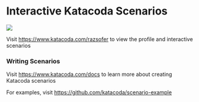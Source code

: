 # Interactive Katacoda Scenarios

[![](http://shields.katacoda.com/katacoda/razsofer/count.svg)](https://www.katacoda.com/razsofer "Get your profile on Katacoda.com")

Visit https://www.katacoda.com/razsofer to view the profile and interactive scenarios

### Writing Scenarios
Visit https://www.katacoda.com/docs to learn more about creating Katacoda scenarios

For examples, visit https://github.com/katacoda/scenario-example
